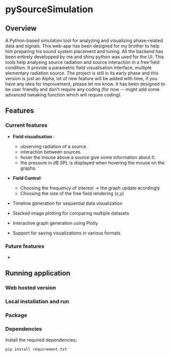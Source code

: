 # pySourceSimulation
## Overview
A Python-based simulation tool for analyzing and visualizing phase-related data and signals.
This web-app has been designed for my brother to help him preparing his sound system placement and tuning. All the backend has been entirely developped by me and shiny python was used for the UI. 
This tools help analysing source radiation and source interaction in a free field condition. It provide a parametric field visualisation interface, multiple elementary radiation source.
The project is still in its early phase and this version is just an Alpha, lot of new feature will be added with time, if you have any idea for improvement, please let me know.
It has been designed to be user friendly and don't require any coding (for now -- might add some advanced tweaking function which will require coding).



## Features
### Current features

- **Field visualisation** :
  - observing radiation of a source.
  - interaction between sources.
  - hover the mouse above a source give some information about it.
  - the pressure in dB SPL is displayed when hovering the mouse on the graphs.

- **Field Control**:
  - Choosing the frequency of interest -> the graph update acordingly
  - Choosing the size of the free field rendering (x,y)



- Timeline generation for sequential data visualization
- Stacked image plotting for comparing multiple datasets
- Interactive graph generation using Plotly
- Support for saving visualizations in various formats
### Future features
-
## Running application
### Web hosted version

### Local installation and run 

### Package

### Dependencies

Install the required dependencies:

```bash
pip install requirement.txt
